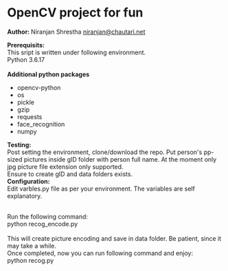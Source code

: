 # OpenCV project for fun

<b> Author: </b> Niranjan Shrestha niranjan@chautari.net

<b> Prerequisits: </b> <br>
This sript is written under following environment. <br>
Python 3.6.17 <br><br>
<b>Additional python packages </b><br><ul>
   <li> opencv-python </li>
   <li> os </li>
   <li> pickle </li>
   <li> gzip </li>
   <li> requests </li>
   <li> face_recognition </li>
   <li> numpy </li></ul>
    

    
<b>Testing: </b><br>
Post setting the environment, clone/download the repo.
Put person's pp-sized pictures inside gID folder with person full name.  At the moment only jpg picture file extension only supported. <br>
Ensure to create gID and data folders exists.
 <br>
<b>Configuration: </b><br>
Edit varbles.py file as per your environment.
The variables are self explanatory.
 <br> <br>

Run the following command: <br>
python recog_encode.py <br>
 <br>
This will create picture encoding and save in data folder.  Be patient, since it may take a while.
 <br>
Once completed, now you can run following command and enjoy: <br>
python recog.py

